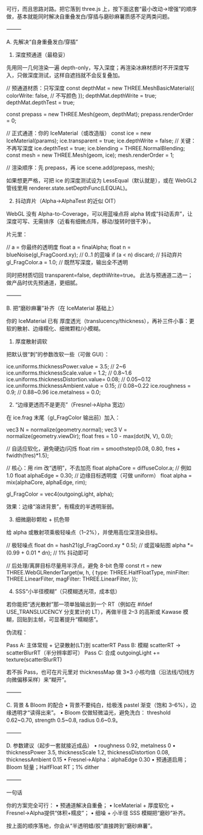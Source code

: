 可行，而且思路对路。把它落到 three.js 上，按下面这套“最小改动→增强”的顺序做，基本就能同时解决自重叠发白/穿插与磨砂麻薯质感不足两类问题。

⸻

A. 先解决“自身重叠发白/穿插”

1) 深度预通道（最稳妥）

先用同一几何渲染一遍 depth-only，写入深度；再渲染冰麻材质时不开深度写入，只做深度测试，这样自遮挡就不会反复叠加。

// 预通道材质：只写深度
const depthMat = new THREE.MeshBasicMaterial({
  colorWrite: false,      // 不写颜色
});
depthMat.depthWrite = true;
depthMat.depthTest  = true;

const prepass = new THREE.Mesh(geom, depthMat);
prepass.renderOrder = 0;

// 正式通道：你的 IceMaterial（或改造版）
const ice = new IceMaterial(params);
ice.transparent = true;
ice.depthWrite  = false;  // 关键：不再写深度
ice.depthTest   = true;
ice.blending    = THREE.NormalBlending;
const mesh = new THREE.Mesh(geom, ice);
mesh.renderOrder = 1;

// 渲染顺序：先 prepass，再 ice
scene.add(prepass, mesh);

如果想更严格，可把 ice 的深度测试设为 LessEqual（默认就是），或在 WebGL2 管线里用 renderer.state.setDepthFunc(LEQUAL)。

2) 抖动弃片（Alpha→AlphaTest 的近似 OIT）

WebGL 没有 Alpha-to-Coverage，可以用蓝噪点将 alpha 转成“抖动丢弃”，让深度可写、无需排序（近看有细微点阵，移动/旋转时很干净）。

片元里：

// a = 你最终的透明度
float a = finalAlpha;
float n = blueNoise(gl_FragCoord.xy); // 0..1 的蓝噪
if (a < n) discard;                   // 抖动弃片
gl_FragColor.a = 1.0;                 // 既然写深度，输出全不透明

同时把材质切回 transparent=false, depthWrite=true。
此法与预通道二选一；做产品时优先预通道，更细腻。

⸻

B. 把“磨砂麻薯”补齐（在 IceMaterial 基础上）

你的 IceMaterial 已有 厚度透光（translucency/thickness），再补三件小事：更软的散射、边缘糯化、细微颗粒/小模糊。

1) 厚度散射调软

把默认很“刺”的参数改软一些（可做 GUI）：

ice.uniforms.thicknessPower.value     = 3.5;   // 2~6
ice.uniforms.thicknessScale.value     = 1.2;   // 0.8~1.6
ice.uniforms.thicknessDistortion.value= 0.08;  // 0.05~0.12
ice.uniforms.thicknessAmbient.value   = 0.15;  // 0.08~0.22
ice.roughness = 0.9;  // 0.88~0.96
ice.metalness = 0.0;

2) “边缘更透而不是更亮”（Fresnel→Alpha 宽边）

在 ice.frag 末尾（gl_FragColor 输出前）加入：

vec3 N = normalize(geometry.normal);
vec3 V = normalize(geometry.viewDir);
float fres = 1.0 - max(dot(N, V), 0.0);

// 自适应软化，避免硬边/闪烁
float rim = smoothstep(0.08, 0.80, fres + fwidth(fres)*1.5);

// 核心：用 rim 改“透明”，不去加亮
float alphaCore = diffuseColor.a;     // 例如 1.0
float alphaEdge = 0.30;               // 边缘目标透明度（可做 uniform）
float alpha = mix(alphaCore, alphaEdge, rim);

gl_FragColor = vec4(outgoingLight, alpha);

效果：边缘“溶进背景”，有糯皮的半透明渐弱。

3) 细微磨砂颗粒 + 抗色带

给 alpha 或散射项乘极轻噪点（1–2%），并使用高位深渲染目标。

// 极轻噪点
float dn = hash21(gl_FragCoord.xy * 0.5); // 或蓝噪贴图
alpha *= (0.99 + 0.01 * dn);              // 1% 抖动即可

// 后处理/离屏目标尽量用半浮点，避免 8-bit 色带
const rt = new THREE.WebGLRenderTarget(w, h, {
  type: THREE.HalfFloatType,
  minFilter: THREE.LinearFilter,
  magFilter: THREE.LinearFilter,
});

4) SSS“小半径模糊”（只模糊透光项，成本低）

若你能把“透光散射”那一项单独输出到一个 RT（例如在 #ifdef USE_TRANSLUCENCY 分支累计的 LT），再做半径 2–3 的高斯或 Kawase 模糊，回贴到主帧，可显著提升“糯糊感”。

伪流程：

Pass A: 主体常规 + 记录散射(LT)到 scatterRT
Pass B: 模糊 scatterRT → scatterBlurRT（半分辨率即可）
Pass C: 合成  outgoingLight += texture(scatterBlurRT)

若不拆 Pass，也可在片元里对 thicknessMap 做 3×3 小核均值（沿法线/切线方向微偏移采样）来“糊开”。

⸻

C. 背景 & Bloom 的配合
	•	背景不要纯白，给极浅 pastel 渐变（饱和 3–6%），边缘透明才“读得出来”。
	•	Bloom 仅做轻微溢光，避免洗白：
threshold 0.62~0.70, strength 0.5~0.8, radius 0.6~0.9。

⸻

D. 参数建议（起步一套就接近成品）
	•	roughness 0.92, metalness 0
	•	thicknessPower 3.5, thicknessScale 1.2, thicknessDistortion 0.08, thicknessAmbient 0.15
	•	Fresnel→Alpha：alphaEdge 0.30
	•	预通道启用；Bloom 轻量；HalfFloat RT；1% dither

⸻

一句话

你的方案完全可行：
	•	预通道解决自重叠；
	•	IceMaterial + 厚度软化 + Fresnel→Alpha提供“体积+糯皮”；
	•	细噪 + 小半径 SSS 模糊把“磨砂”补齐。

按上面的顺序落地，你会从“半透明蜡/胶”直接跨到“磨砂麻薯”。